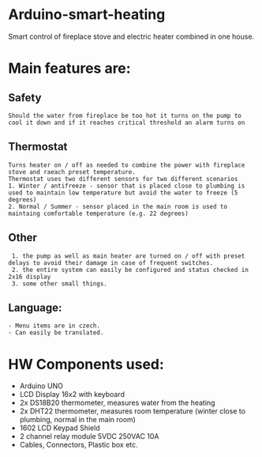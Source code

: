 # Arduino-smart-heating
Smart control of fireplace stove and electric heater combined in one house. 

# Main features are:
  ## Safety 
    Should the water from fireplace be too hot it turns on the pump to cool it down and if it reaches critical threshold an alarm turns on
  ## Thermostat 
    Turns heater on / off as needed to combine the power with fireplace stove and raeach preset temperature.
    Thermostat uses two different sensors for two different scenarios
    1. Winter / antifreeze - sensor that is placed close to plumbing is used to maintain low temperature but avoid the water to freeze (5 degrees)
    2. Normal / Summer - sensor placed in the main room is used to maintaing comfortable temperature (e.g. 22 degrees)
  ## Other 
     1. the pump as well as main heater are turned on / off with preset delays to avoid their damage in case of frequent switches.
     2. the entire system can easily be configured and status checked in 2x16 display
     3. some other small things. 
  ## Language:
    - Menu items are in czech. 
    - Can easily be translated.
  
 # HW Components used: 
  - Arduino UNO
  - LCD Display 16x2 with keyboard
  - 2x DS18B20 thermometer, measures water from the heating
  - 2x DHT22 thermometer, measures room temperature (winter close to plumbing, normal in the main room)
  - 1602 LCD Keypad Shield
  - 2 channel relay module 5VDC 250VAC 10A
  - Cables, Connectors, Plastic box etc.
 
 
